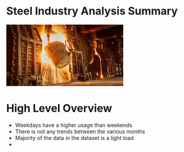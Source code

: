 # **Steel Industry Analysis Summary**

![Steel Industry Photo](steelindustry.jpeg)

# **High Level Overview**
* Weekdays have a higher usage than weekends
* There is not any trends between the various months
* Majority of the data in the dataset is a light load
* 
